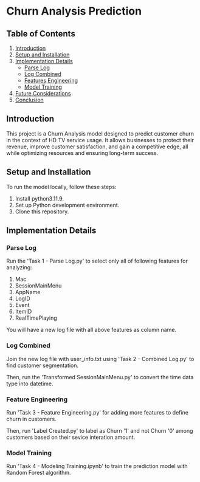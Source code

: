 # Churn Analysis Prediction

## Table of Contents
1. [Introduction](#introduction)
2. [Setup and Installation](#setup-and-installation)
3. [Implementation Details](#implementation-details)
   - [Parse Log](#parse-log)
   - [Log Combined](#log-combined)
   - [Features Engineering](#features-engineering)
   - [Model Training](#model-training)
4. [Future Considerations](#future-considerations)
5. [Conclusion](#conclusion)

## Introduction
This project is a Churn Analysis model designed to predict customer churn in the context of HD TV service usage. It allows businesses to protect their revenue, improve customer satisfaction, and gain a competitive edge, all while optimizing resources and ensuring long-term success.

## Setup and Installation
To run the model locally, follow these steps:

1. Install python3.11.9.
2. Set up Python development environment.
3. Clone this repository.

## Implementation Details

### Parse Log
Run the 'Task 1 - Parse Log.py' to select only all of following features for analyzing:
1. Mac 
2. SessionMainMenu
3. AppName
4. LogID
5. Event 
6. ItemID
7. RealTimePlaying 

You will have a new log file with all above features as column name.

### Log Combined
Join the new log file with user_info.txt using 'Task 2 - Combined Log.py' to find customer segmentation.

Then, run the 'Transformed SessionMainMenu.py' to convert the time data type into datetime.

### Feature Engineering
Run 'Task 3 - Feature Engineering.py' for adding more features to define churn in customers.

Then, run 'Label Created.py' to label as Churn '1' and not Churn '0' among customers based on their sevice interation amount.

### Model Training
Run 'Task 4 - Modeling Training.ipynb' to train the prediction model with Random Forest algorithm.
